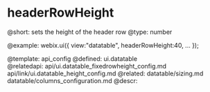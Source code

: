 headerRowHeight
=============

@short: sets the height of the header row
@type:  number

@example:
webix.ui({
	view:"datatable",
	headerRowHeight:40,
	...
});


@template:	api_config
@defined:	ui.datatable	
@relatedapi:
	api/ui.datatable_fixedrowheight_config.md
    api/link/ui.datatable_height_config.md
@related:
	datatable/sizing.md
    datatable/columns_configuration.md
@descr:



